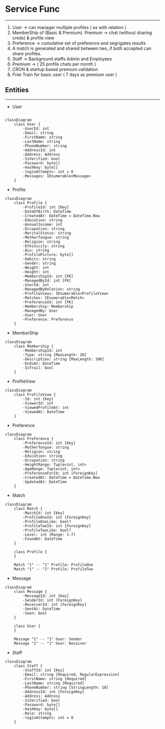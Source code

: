 
# Service Func
---
1. User -> can manager multiple profiles ( as with relation )
2. MemberShip of (Basic & Premium). Premium -> chat (without sharing creds) & profile view
3. Preference -> cumulative set of preference and segrigates results
4. A match is generated and shared between two, if both accepted can share profiles.
5. Staff -> Background staffs Admin and Employees
6. Premium -> ( 25 profile chats per month )
7. CRON & startup based premium validation
8. Free Train for basic user ( 7 days as premium user )
## Entities
---
- User 
```mermaid

classDiagram
    class User {
        -UserId: int
        -Email: string
        -FirstName: string
        -LastName: string
        -PhoneNumber: string
        -AddressId: int
        -Address: Address
        -IsVerified: bool
        -Password: byte[]
        -HashKey: byte[]
        -loginAttempts: int = 0
        -Messages: IEnumerable<Message>
    }

```


- Profile
```mermaid
classDiagram
    class Profile {
        -ProfileId: int [Key]
        -DateOfBirth: DateTime
        -CreatedAt: DateTime = DateTime.Now
        -Education: string
        -AnnualIncome: int
        -Occupation: string
        -MaritalStatus: string
        -MotherTongue: string
        -Religion: string
        -Ethinicity: string
        -Bio: string
        -ProfilePicture: byte[]
        -Habits: string
        -Gender: string
        -Weight: int
        -Height: int
        -MembershipId: int [FK]
        -ManagedById: int [FK]
        -UserId: int
        -ManagedByRelation: string
        -ProfileViews: IEnumerable<ProfileView>
        -Matches: IEnumerable<Match>
        -PreferenceId: int [FK]
        -Membership: Membership
        -ManagedBy: User
        -User: User
        -Preference: Preference
    }

```
- MemberShip
```mermaid
classDiagram
    class Membership {
        -MembershipId: int
        -Type: string [MaxLength: 20]
        -Description: string [MaxLength: 100]
        -EndsAt: DateTime
        -IsTrail: bool
    }
```
- ProfileView
```mermaid
classDiagram
    class ProfileView {
        -Id: int [Key]
        -ViewerId: int
        -ViewedProfileAt: int
        -ViewedAt: DateTime
    }
```
- Preference
```mermaid
classDiagram
    class Preference {
        -PreferenceId: int [Key]
        -MotherTongue: string
        -Religion: string
        -Education: string
        -Occupation: string
        -HeightRange: Tuple<int, int>
        -AgeRange: Tuple<int, int>
        -PreferenceForId: int [ForeignKey]
        -CreatedAt: DateTime = DateTime.Now
        -UpdatedAt: DateTime
    }

```
- Match
```mermaid
classDiagram
    class Match {
        -MatchId: int [Key]
        -ProfileOneId: int [ForeignKey]
        -ProfileOneLike: bool?
        -ProfileTwoId: int [ForeignKey]
        -ProfileTwoLike: bool?
        -Level: int [Range: 1-7]
        -FoundAt: DateTime
    }

    class Profile {
    }

    Match "1" -- "1" Profile: ProfileOne
    Match "1" -- "1" Profile: ProfileTwo

```
- Message
```mermaid
classDiagram
    class Message {
        -MessageId: int [Key]
        -SenderId: int [ForeignKey]
        -ReceiverId: int [ForeignKey]
        -SentAt: DateTime
        -Seen: bool
    }

    class User {
    }

    Message "1" -- "1" User: Sender
    Message "1" -- "1" User: Receiver

```
- Staff
```mermaid
classDiagram
    class Staff {
        -StaffId: int [Key]
        -Email: string [Required, RegularExpression]
        -FirstName: string [Required]
        -LastName: string [Required]
        -PhoneNumber: string [StringLength: 10]
        -AddressId: int [ForeignKey]
        -Address: Address
        -IsVerified: bool
        -Password: byte[]
        -HashKey: byte[]
        -Role: string
        -loginAttempts: int = 0
    }

```



